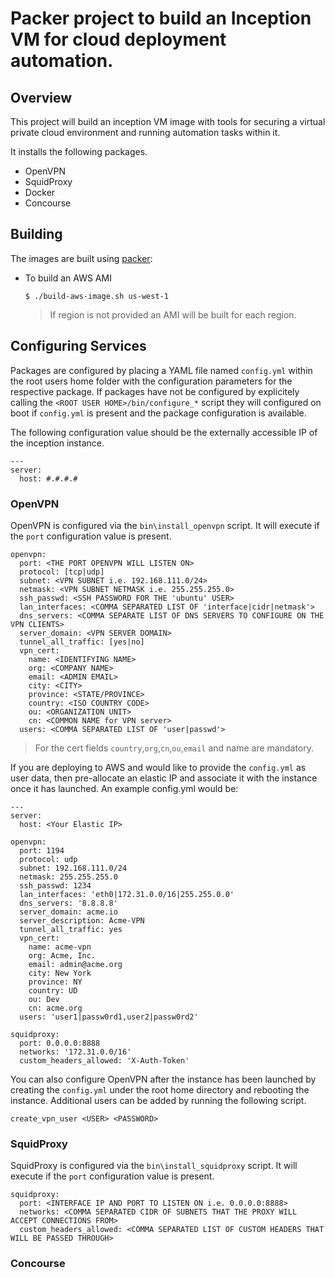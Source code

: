 # Packer project to build an Inception VM for cloud deployment automation.

## Overview

This project will build an inception VM image with tools for securing a virtual private cloud environment and running automation tasks within it.

It installs the following packages.

* OpenVPN
* SquidProxy
* Docker
* Concourse

## Building

The images are built using [packer](http://packer.io/): 

* To build an AWS AMI

  ```
  $ ./build-aws-image.sh us-west-1
  ```

  > If region is not provided an AMI will be built for each region.

## Configuring Services

Packages are configured by placing a YAML file named `config.yml` within the root users home folder with the configuration parameters for the respective package. If packages have not be configured by explicitely calling the `<ROOT USER HOME>/bin/configure_*` script they will configured on boot if `config.yml` is present and the package configuration is available.

The following configuration value should be the externally accessible IP of the inception instance.

```
---
server:
  host: #.#.#.#
```

### OpenVPN

OpenVPN is configured via the `bin\install_openvpn` script. It will execute if the `port` configuration value is present.

```
openvpn:
  port: <THE PORT OPENVPN WILL LISTEN ON>
  protocol: [tcp|udp]
  subnet: <VPN SUBNET i.e. 192.168.111.0/24>
  netmask: <VPN SUBNET NETMASK i.e. 255.255.255.0>
  ssh_passwd: <SSH PASSWORD FOR THE 'ubuntu' USER>
  lan_interfaces: <COMMA SEPARATED LIST OF 'interface|cidr|netmask'>
  dns_servers: <COMMA SEPARATE LIST OF DNS SERVERS TO CONFIGURE ON THE VPN CLIENTS>
  server_domain: <VPN SERVER DOMAIN>
  tunnel_all_traffic: [yes|no]
  vpn_cert:
    name: <IDENTIFYING NAME>
    org: <COMPANY NAME>
    email: <ADMIN EMAIL>
    city: <CITY>
    province: <STATE/PROVINCE>
    country: <ISO COUNTRY CODE>
    ou: <ORGANIZATION UNIT>
    cn: <COMMON NAME for VPN server>
  users: <COMMA SEPARATED LIST OF 'user|passwd'>
```

> For the cert fields `country`,`org`,`cn`,`ou`,`email` and name are mandatory.

If you are deploying to AWS and would like to provide the `config.yml` as user data, then pre-allocate an elastic IP and associate it with the instance once it has launched. An example config.yml would be:

```
---
server:
  host: <Your Elastic IP>

openvpn:
  port: 1194
  protocol: udp
  subnet: 192.168.111.0/24
  netmask: 255.255.255.0
  ssh_passwd: 1234
  lan_interfaces: 'eth0|172.31.0.0/16|255.255.0.0'
  dns_servers: '8.8.8.8'
  server_domain: acme.io
  server_description: Acme-VPN
  tunnel_all_traffic: yes
  vpn_cert:
    name: acme-vpn
    org: Acme, Inc.
    email: admin@acme.org
    city: New York
    province: NY
    country: UD
    ou: Dev
    cn: acme.org
  users: 'user1|passw0rd1,user2|passw0rd2'

squidproxy:
  port: 0.0.0.0:8888
  networks: '172.31.0.0/16'
  custom_headers_allowed: 'X-Auth-Token'
```

You can also configure OpenVPN after the instance has been launched by creating the `config.yml` under the root home directory and rebooting the instance. Additional users can be added by running the following script.

```
create_vpn_user <USER> <PASSWORD>
```

### SquidProxy

SquidProxy is configured via the `bin\install_squidproxy` script. It will execute if the `port` configuration value is present.

```
squidproxy:
  port: <INTERFACE IP AND PORT TO LISTEN ON i.e. 0.0.0.0:8888>
  networks: <COMMA SEPARATED CIDR OF SUBNETS THAT THE PROXY WILL ACCEPT CONNECTIONS FROM>
  custom_headers_allowed: <COMMA SEPARATED LIST OF CUSTOM HEADERS THAT WILL BE PASSED THROUGH>
```

### Concourse

```
```
